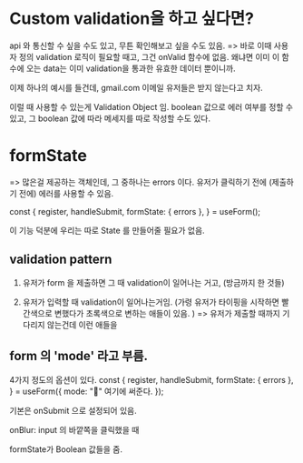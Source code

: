 # Custom validation을 하고 싶다면?

api 와 통신할 수 싶을 수도 있고, 무튼 확인해보고 싶을 수도 있음.
=> 바로 이때 사용자 정의 validation 로직이 필요할 때고,
그건 onValid 함수에 없음.
왜냐면 이미 이 함수에 오는 data는 이미 validation을 통과한 유효한 데이터 뿐이니까.

이제 하나의 예시를 들건데,
gmail.com 이메일 유저들은 받지 않는다고 치자.

이럴 때 사용할 수 있는게 Validation Object 임.
boolean 값으로 에러 여부를 정할 수 있고,
그 boolean 값에 따라 메세지를 따로 작성할 수도 있다.

# formState

=> 많은걸 제공하는 객체인데, 그 중하나는 errors 이다. 유저가 클릭하기 전에 (제출하기 전에)
에러를 사용할 수 있음.

const {
register,
handleSubmit,
formState: { errors },
} = useForm<LoginForm>();

이 기능 덕분에 우리는 따로 State 를 만들어줄 필요가 없음.

## validation pattern

1. 유저가 form 을 제출하면 그 때 validation이 일어나는 거고, (방금까지 한 것들)

2. 유저가 입력할 때 validation이 일어나는거임.
   (가령 유저가 타이핑을 시작하면 빨간색으로 변했다가 초록색으로 변하는 애들이 있음. )
   => 유저가 제출할 때까지 기다리지 않는건데 이런 애들을

## form 의 'mode' 라고 부름.

4가지 정도의 옵션이 있다.
const {
register,
handleSubmit,
formState: { errors },
} = useForm<LoginForm>({
mode: "🥕" 여기에 써준다.
});

기본은 onSubmit 으로 설정되어 있음.

onBlur: input 의 바깥쪽을 클릭했을 때

formState가 Boolean 값들을 줌. 

